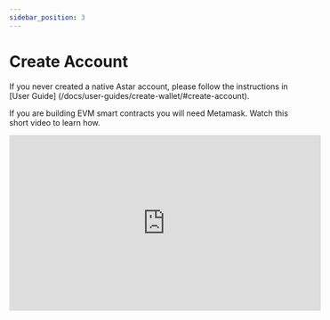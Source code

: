 ```yaml
---
sidebar_position: 3
---
```


# Create Account
If you never created a native Astar account, please follow the instructions in [User Guide] (/docs/user-guides/create-wallet/#create-account).

If you are building EVM smart contracts you will need Metamask. Watch this short video to learn how.

<iframe width="560" height="315" src="https://www.youtube.com/embed/9YHmmcQI6VQ" title="YouTube video player" frameborder="0" allow="accelerometer; autoplay; clipboard-write; encrypted-media; gyroscope; picture-in-picture; web-share" allowfullscreen></iframe>
